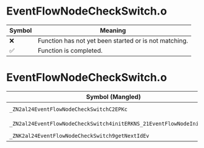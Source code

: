 # EventFlowNodeCheckSwitch.o
| Symbol | Meaning 
| ------------- | ------------- 
| :x: | Function has not yet been started or is not matching. 
| :white_check_mark: | Function is completed. 


# EventFlowNodeCheckSwitch.o
| Symbol (Mangled) | Symbol (Demangled) | Decompiled? |
| ------------- |  ------------- | ------------- |
| `_ZN2al24EventFlowNodeCheckSwitchC2EPKc` | `al::EventFlowNodeCheckSwitch::EventFlowNodeCheckSwitch(char const*)` | :x: |
| `_ZN2al24EventFlowNodeCheckSwitch4initERKNS_21EventFlowNodeInitInfoE` | `al::EventFlowNodeCheckSwitch::init(al::EventFlowNodeInitInfo const&)` | :x: |
| `_ZNK2al24EventFlowNodeCheckSwitch9getNextIdEv` | `al::EventFlowNodeCheckSwitch::getNextId(void)const` | :x: |
